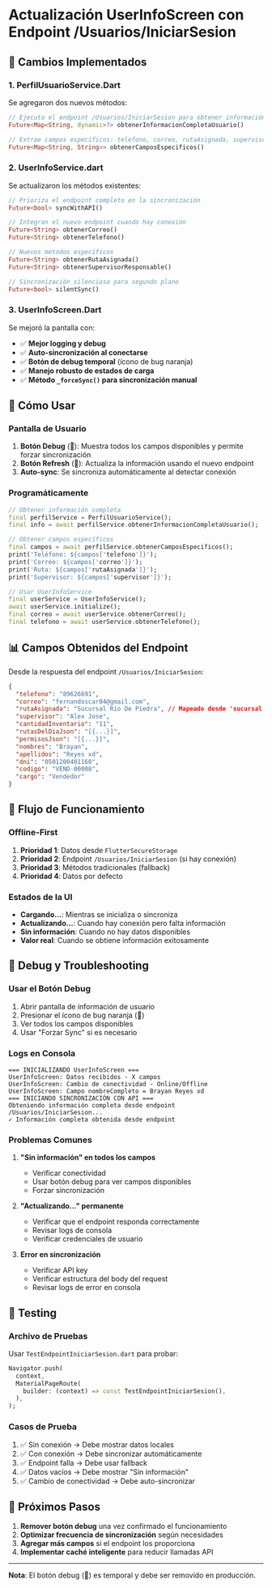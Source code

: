 # Actualización UserInfoScreen con Endpoint /Usuarios/IniciarSesion

## 🚀 Cambios Implementados

### 1. **PerfilUsuarioService.Dart**
Se agregaron dos nuevos métodos:

```dart
// Ejecuta el endpoint /Usuarios/IniciarSesion para obtener información completa
Future<Map<String, dynamic>?> obtenerInformacionCompletaUsuario()

// Extrae campos específicos: telefono, correo, rutaAsignada, supervisor
Future<Map<String, String>> obtenerCamposEspecificos()
```

### 2. **UserInfoService.dart**
Se actualizaron los métodos existentes:

```dart
// Prioriza el endpoint completo en la sincronización
Future<bool> syncWithAPI()

// Integran el nuevo endpoint cuando hay conexión
Future<String> obtenerCorreo()
Future<String> obtenerTelefono()

// Nuevos métodos específicos
Future<String> obtenerRutaAsignada()
Future<String> obtenerSupervisorResponsable()

// Sincronización silenciosa para segundo plano
Future<bool> silentSync()
```

### 3. **UserInfoScreen.Dart**
Se mejoró la pantalla con:

- ✅ **Mejor logging y debug**
- ✅ **Auto-sincronización al conectarse**
- ✅ **Botón de debug temporal** (ícono de bug naranja)
- ✅ **Manejo robusto de estados de carga**
- ✅ **Método `_forceSync()` para sincronización manual**

## 🔧 Cómo Usar

### **Pantalla de Usuario**
1. **Botón Debug** (🐛): Muestra todos los campos disponibles y permite forzar sincronización
2. **Botón Refresh** (🔄): Actualiza la información usando el nuevo endpoint
3. **Auto-sync**: Se sincroniza automáticamente al detectar conexión

### **Programáticamente**
```dart
// Obtener información completa
final perfilService = PerfilUsuarioService();
final info = await perfilService.obtenerInformacionCompletaUsuario();

// Obtener campos específicos
final campos = await perfilService.obtenerCamposEspecificos();
print('Teléfono: ${campos['telefono']}');
print('Correo: ${campos['correo']}');
print('Ruta: ${campos['rutaAsignada']}');
print('Supervisor: ${campos['supervisor']}');

// Usar UserInfoService
final userService = UserInfoService();
await userService.initialize();
final correo = await userService.obtenerCorreo();
final telefono = await userService.obtenerTelefono();
```

## 📊 Campos Obtenidos del Endpoint

Desde la respuesta del endpoint `/Usuarios/IniciarSesion`:

```json
{
  "telefono": "89626691",
  "correo": "fernandoscar04@gmail.com",
  "rutaAsignada": "Sucursal Rio De Piedra", // Mapeado desde 'sucursal'
  "supervisor": "Alex Jose",
  "cantidadInventario": "11",
  "rutasDelDiaJson": "[{...}]",
  "permisosJson": "[{...}]",
  "nombres": "Brayan",
  "apellidos": "Reyes xd",
  "dni": "0501200401160",
  "codigo": "VEND-00008",
  "cargo": "Vendedor"
}
```

## 🔄 Flujo de Funcionamiento

### **Offline-First**
1. **Prioridad 1**: Datos desde `FlutterSecureStorage`
2. **Prioridad 2**: Endpoint `/Usuarios/IniciarSesion` (si hay conexión)
3. **Prioridad 3**: Métodos tradicionales (fallback)
4. **Prioridad 4**: Datos por defecto

### **Estados de la UI**
- **Cargando...**: Mientras se inicializa o sincroniza
- **Actualizando...**: Cuando hay conexión pero falta información
- **Sin información**: Cuando no hay datos disponibles
- **Valor real**: Cuando se obtiene información exitosamente

## 🐛 Debug y Troubleshooting

### **Usar el Botón Debug**
1. Abrir pantalla de información de usuario
2. Presionar el ícono de bug naranja (🐛)
3. Ver todos los campos disponibles
4. Usar "Forzar Sync" si es necesario

### **Logs en Consola**
```
=== INICIALIZANDO UserInfoScreen ===
UserInfoScreen: Datos recibidos - X campos
UserInfoScreen: Cambio de conectividad - Online/Offline
UserInfoScreen: Campo nombreCompleto = Brayan Reyes xd
=== INICIANDO SINCRONIZACIÓN CON API ===
Obteniendo información completa desde endpoint /Usuarios/IniciarSesion...
✓ Información completa obtenida desde endpoint
```

### **Problemas Comunes**

1. **"Sin información" en todos los campos**
   - Verificar conectividad
   - Usar botón debug para ver campos disponibles
   - Forzar sincronización

2. **"Actualizando..." permanente**
   - Verificar que el endpoint responda correctamente
   - Revisar logs de consola
   - Verificar credenciales de usuario

3. **Error en sincronización**
   - Verificar API key
   - Verificar estructura del body del request
   - Revisar logs de error en consola

## 📱 Testing

### **Archivo de Pruebas**
Usar `TestEndpointIniciarSesion.dart` para probar:

```dart
Navigator.push(
  context,
  MaterialPageRoute(
    builder: (context) => const TestEndpointIniciarSesion(),
  ),
);
```

### **Casos de Prueba**
1. ✅ Sin conexión → Debe mostrar datos locales
2. ✅ Con conexión → Debe sincronizar automáticamente
3. ✅ Endpoint falla → Debe usar fallback
4. ✅ Datos vacíos → Debe mostrar "Sin información"
5. ✅ Cambio de conectividad → Debe auto-sincronizar

## 🔮 Próximos Pasos

1. **Remover botón debug** una vez confirmado el funcionamiento
2. **Optimizar frecuencia de sincronización** según necesidades
3. **Agregar más campos** si el endpoint los proporciona
4. **Implementar caché inteligente** para reducir llamadas API

---

**Nota**: El botón debug (🐛) es temporal y debe ser removido en producción.
